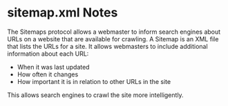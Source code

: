# sitemap.xml Notes

The Sitemaps protocol allows a webmaster to inform search engines about URLs on
a website that are available for crawling.  A Sitemap is an XML file that lists
the URLs for a site.  It allows webmasters to include additional information
about each URL:

* When it was last updated
* How often it changes
* How important it is in relation to other URLs in the site

This allows search engines to crawl the site more intelligently. 
